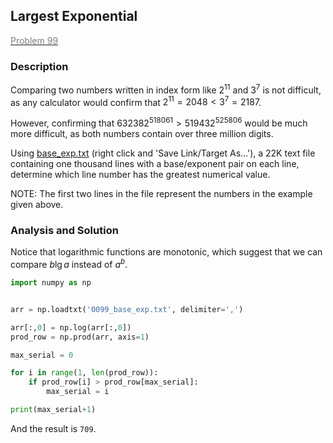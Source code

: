 ## Largest Exponential

[<font color='gray'>Problem 99</font>](https://projecteuler.net/problem=99 "Click to jump")

### Description

Comparing two numbers written in index form like $2^{11}$ and $3^7$ is not difficult, as any calculator would confirm that $2^{11} = 2048 \lt 3^7 = 2187$.

However, confirming that $632382^{518061} \gt 519432^{525806}$ would be much more difficult, as both numbers contain over three million digits.

Using <a href="resources/documents/0099_base_exp.txt">base_exp.txt</a> (right click and 'Save Link/Target As...'), a 22K text file containing one thousand lines with a base/exponent pair on each line, determine which line number has the greatest numerical value.

NOTE: The first two lines in the file represent the numbers in the example given above.

### Analysis and Solution

Notice that logarithmic functions are monotonic, which suggest that we can compare $b\lg a$ instead of $a^b$.

```python
import numpy as np


arr = np.loadtxt('0099_base_exp.txt', delimiter=',')

arr[:,0] = np.log(arr[:,0])
prod_row = np.prod(arr, axis=1)

max_serial = 0

for i in range(1, len(prod_row)):
    if prod_row[i] > prod_row[max_serial]:
        max_serial = i

print(max_serial+1)
```

And the result is `709`.